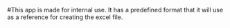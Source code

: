 #This app is made for internal use. It has a predefined format that it will use as a reference for creating the excel file.
